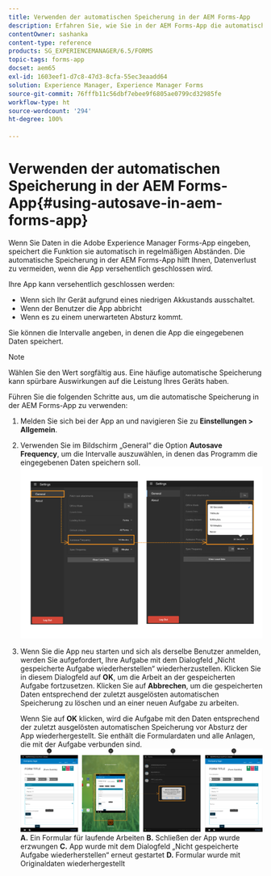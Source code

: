 ```yaml
---
title: Verwenden der automatischen Speicherung in der AEM Forms-App
description: Erfahren Sie, wie Sie in der AEM Forms-App die automatische Speicherung verwenden, mit der Sie Datenverlust vermeiden können.
contentOwner: sashanka
content-type: reference
products: SG_EXPERIENCEMANAGER/6.5/FORMS
topic-tags: forms-app
docset: aem65
exl-id: 1603eef1-d7c8-47d3-8cfa-55ec3eaadd64
solution: Experience Manager, Experience Manager Forms
source-git-commit: 76fffb11c56dbf7ebee9f6805ae0799cd32985fe
workflow-type: ht
source-wordcount: '294'
ht-degree: 100%

---
```


# Verwenden der automatischen Speicherung in der AEM Forms-App{#using-autosave-in-aem-forms-app}

Wenn Sie Daten in die Adobe Experience Manager Forms-App eingeben, speichert die Funktion sie automatisch in regelmäßigen Abständen. Die automatische Speicherung in der AEM Forms-App hilft Ihnen, Datenverlust zu vermeiden, wenn die App versehentlich geschlossen wird.

Ihre App kann versehentlich geschlossen werden:

* Wenn sich Ihr Gerät aufgrund eines niedrigen Akkustands ausschaltet.
* Wenn der Benutzer die App abbricht
* Wenn es zu einem unerwarteten Absturz kommt.

Sie können die Intervalle angeben, in denen die App die eingegebenen Daten speichert.

>[!NOTE]
>
>Wählen Sie den Wert sorgfältig aus. Eine häufige automatische Speicherung kann spürbare Auswirkungen auf die Leistung Ihres Geräts haben.

Führen Sie die folgenden Schritte aus, um die automatische Speicherung in der AEM Forms-App zu verwenden:

1. Melden Sie sich bei der App an und navigieren Sie zu **Einstellungen > Allgemein**.
1. Verwenden Sie im Bildschirm „General“ die Option **Autosave Frequency**, um die Intervalle auszuwählen, in denen das Programm die eingegebenen Daten speichern soll.
   [![Einstellen der Häufigkeit der automatischen Speicherung](assets/using-autosave-freq-07.png)](assets/using-autosave-freq-07-1.png)

1. Wenn Sie die App neu starten und sich als derselbe Benutzer anmelden, werden Sie aufgefordert, Ihre Aufgabe mit dem Dialogfeld „Nicht gespeicherte Aufgabe wiederherstellen“ wiederherzustellen. Klicken Sie in diesem Dialogfeld auf **OK**, um die Arbeit an der gespeicherten Aufgabe fortzusetzen. Klicken Sie auf **Abbrechen**, um die gespeicherten Daten entsprechend der zuletzt ausgelösten automatischen Speicherung zu löschen und an einer neuen Aufgabe zu arbeiten.

   Wenn Sie auf **OK** klicken, wird die Aufgabe mit den Daten entsprechend der zuletzt ausgelösten automatischen Speicherung vor Absturz der App wiederhergestellt. Sie enthält die Formulardaten und alle Anlagen, die mit der Aufgabe verbunden sind.
   [![Wiederherstellen einer Aufgabe ](assets/autosave-flow.png)](assets/using-autosave-freq-06.png)**A.** Ein Formular für laufende Arbeiten **B.** Schließen der App wurde erzwungen **C.** App wurde mit dem Dialogfeld „Nicht gespeicherte Aufgabe wiederherstellen“ erneut gestartet **D.** Formular wurde mit Originaldaten wiederhergestellt
